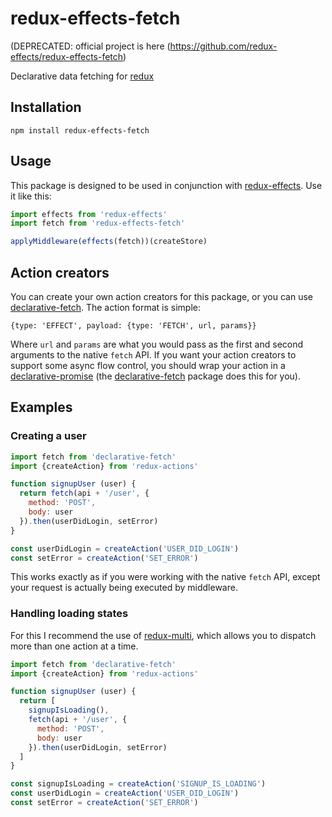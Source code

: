 # redux-effects-fetch 
(DEPRECATED: official project is here (https://github.com/redux-effects/redux-effects-fetch)

Declarative data fetching for [redux](https://github.com/rackt/redux)

## Installation

`npm install redux-effects-fetch`

## Usage

This package is designed to be used in conjunction with [redux-effects](https://github.com/ashaffer/redux-effects).  Use it like this:

```javascript
import effects from 'redux-effects'
import fetch from 'redux-effects-fetch'

applyMiddleware(effects(fetch))(createStore)
```

## Action creators

You can create your own action creators for this package, or you can use [declarative-fetch](https://github.com/ashaffer/declarative-fetch).  The action format is simple:

`{type: 'EFFECT', payload: {type: 'FETCH', url, params}}`

Where `url` and `params` are what you would pass as the first and second arguments to the native `fetch` API.  If you want your action creators to support some async flow control, you should wrap your action in a [declarative-promise](https://github.com/ashaffer/declarative-promise) (the [declarative-fetch](https://github.com/ashaffer/declarative-fetch) package does this for you).

## Examples

### Creating a user

```javascript
import fetch from 'declarative-fetch'
import {createAction} from 'redux-actions'

function signupUser (user) {
  return fetch(api + '/user', {
    method: 'POST',
    body: user
  }).then(userDidLogin, setError)
}

const userDidLogin = createAction('USER_DID_LOGIN')
const setError = createAction('SET_ERROR')
```

This works exactly as if you were working with the native `fetch` API, except your request is actually being executed by middleware.

### Handling loading states

For this I recommend the use of [redux-multi](https://github.com/ashaffer/redux-multi), which allows you to dispatch more than one action at a time.

```javascript
import fetch from 'declarative-fetch'
import {createAction} from 'redux-actions'

function signupUser (user) {
  return [
    signupIsLoading(),
    fetch(api + '/user', {
      method: 'POST',
      body: user
    }).then(userDidLogin, setError)
  ]
}

const signupIsLoading = createAction('SIGNUP_IS_LOADING')
const userDidLogin = createAction('USER_DID_LOGIN')
const setError = createAction('SET_ERROR')
```

